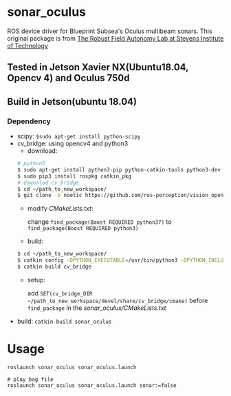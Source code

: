 # sonar_oculus
ROS device driver for Blueprint Subsea's Oculus multibeam sonars. This original package is from [The Robust Field Autonomy Lab at Stevens Institute of Technology](https://github.com/RobustFieldAutonomyLab/bluerov/tree/master/sonar_oculus)

## Tested in Jetson Xavier NX(Ubuntu18.04, Opencv 4) and Oculus 750d

## Build in Jetson(ubuntu 18.04)

### Dependency

- scipy: `$sudo apt-get install python-scipy`
- cv_bridge: using opencv4 and python3
    - download:
    ```sh
    # python3
    $ sudo apt-get install python3-pip python-catkin-tools python3-dev python3-numpy
    $ sudo pip3 install rospkg catkin_pkg
    # downalod cv_bridge
    $ cd ~/path_to_new_workspace/
    $ git clone -b noetic https://github.com/ros-perception/vision_opencv.git
    ```
    - modify *CMakeLists.txt*:

         change `find_package(Boost REQUIRED python37)` 
         to `find_package(Boost REQUIRED python3)`
    - build:
    ```sh
    $ cd ~/path_to_new_workspace/
    $ catkin config -DPYTHON_EXECUTABLE=/usr/bin/python3 -DPYTHON_INCLUDE_DIR=/usr/include/python3.6m -DPYTHON_LIBRARY=/usr/lib/aarch64-linux-gnu/libpython3.6m.so
    $ catkin build cv_bridge
    ```
    - setup: 

        add `SET(cv_bridge_DIR ~/path_to_new_workspace/devel/share/cv_bridge/cmake)` before `find_package` in the *sonar_oculus/CMakeLists.txt*
- build: `catkin build sonar_oculus`

# Usage

```
roslaunch sonar_oculus sonar_oculus.launch

# play bag file
roslaunch sonar_oculus sonar_oculus.launch sonar:=false
```